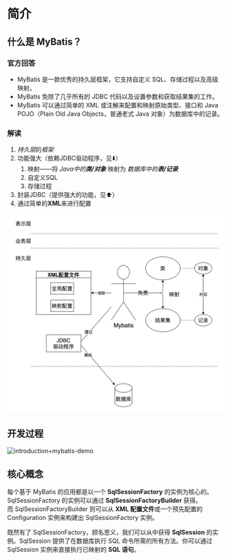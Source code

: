 # 简介

## 什么是 MyBatis？

### 官方回答
* MyBatis 是一款优秀的持久层框架，它支持自定义 SQL、存储过程以及高级映射。
* MyBatis 免除了几乎所有的 JDBC 代码以及设置参数和获取结果集的工作。
* MyBatis 可以通过简单的 XML 或注解来配置和映射原始类型、接口和 Java POJO（Plain Old Java Objects，普通老式 Java 对象）为数据库中的记录。

### 解读
1. *持久层*的*框架*
2. 功能强大（依赖JDBC驱动程序，见⬇️）
   1. 映射——将 *Java中的**类/对象*** 映射为 *数据库中的**表/记录***
   2. 自定义SQL
   3. 存储过程
3. 封装JDBC（提供强大的功能，见⬆️）
4. 通过简单的**XML**来进行配置

![introduction+mybatis-mybaits简介](https://raw.githubusercontent.com/loli0con/picgo/master/images/introduction%2Bmybatis-mybaits%E7%AE%80%E4%BB%8B.png%2B2021-07-05-23-06-10)

## 开发过程
![introduction+mybatis-demo](https://i.loli.net/2021/08/18/rihTQBog6PSKtIx.png)

## 核心概念
每个基于 MyBatis 的应用都是以一个 **SqlSessionFactory** 的实例为核心的。  
SqlSessionFactory 的实例可以通过 **SqlSessionFactoryBuilder** 获得。  
而 SqlSessionFactoryBuilder 则可以从 **XML 配置文件**或一个预先配置的 Configuration 实例来构建出 SqlSessionFactory 实例。


既然有了 SqlSessionFactory，顾名思义，我们可以从中获得 **SqlSession** 的实例。SqlSession 提供了在数据库执行 SQL 命令所需的所有方法。你可以通过 SqlSession 实例来直接执行已映射的 **SQL 语句**。